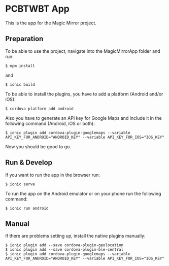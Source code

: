 # PCBTWBT App

This is the app for the Magic Mirror project.


## Preparation
To be able to use the project, navigate into the MagicMirrorApp folder and run:
```
$ npm install
```
and
```
$ ionic build
```

To be able to install the plugins, you have to add a platform (Android and/or iOS):

```
$ cordova platform add android
```

Also you have to generate an API key for Google Maps and include it in the following command (Android, iOS or both):
```
$ ionic plugin add cordova-plugin-googlemaps --variable API_KEY_FOR_ANDROID="ANDROID_KEY" --variable API_KEY_FOR_IOS="IOS_KEY"
```

Now you should be good to go.

## Run & Develop
If you want to run the app in the browser run:
```
$ ionic serve
```

To run the app on the Android emulator or on your phone run the following command:
```
$ ionic run android
```

## Manual
If there are problems setting up, install the native plugins manually:

```
$ ionic plugin add --save cordova-plugin-geolocation
$ ionic plugin add --save cordova-plugin-ble-central
$ ionic plugin add cordova-plugin-googlemaps --variable API_KEY_FOR_ANDROID="ANDROID_KEY" --variable API_KEY_FOR_IOS="IOS_KEY"
```